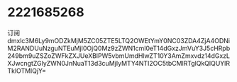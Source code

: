 # 2221685268
订阅
dmxlc3M6Ly9mODZkMjM5ZC05ZTE5LTQ2OWEtYmY0NC03ZDA4ZjA4ODNiM2RANDUuNzguNTEuMjI0OjQ0Mz9zZWN1cml0eT14dGxzJmVuY3J5cHRpb249bm9uZSZoZWFkZXJUeXBlPW5vbmUmdHlwZT10Y3AmZmxvdz14dGxzLXJwcngtZGlyZWN0JnNuaT13d3cuMjIyMTY4NTI2OC5tbCMlRTglQkQlQUYlRTklOTMlQjY=
